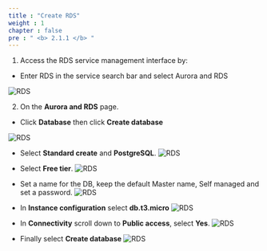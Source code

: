 ```yaml
---
title : "Create RDS"
weight : 1 
chapter : false
pre : " <b> 2.1.1 </b> "
---
```




1. Access the RDS service management interface by:
 - Enter RDS in the service search bar and select Aurora and RDS

![RDS](/images/2.prerequisite/001-createrds.png)

2. On the **Aurora and RDS** page.
  + Click **Database** then click **Create database**

![RDS](/images/2.prerequisite/002-createrds.png)

- Select **Standard create** and **PostgreSQL**.
 ![RDS](/images/2.prerequisite/003-createrds.png)
 
- Select **Free tier**.
![RDS](/images/2.prerequisite/004-createrds.png)

- Set a name for the DB, keep the default Master name, Self managed and set a password.
![RDS](/images/2.prerequisite/005-createrds.png)

- In **Instance configuration** select **db.t3.micro**
![RDS](/images/2.prerequisite/006-createrds.png)

- In **Connectivity** scroll down to **Public access**, select **Yes**.
![RDS](/images/2.prerequisite/000-createrds.png)

- Finally select **Create database**
![RDS](/images/2.prerequisite/007-createrds.png)